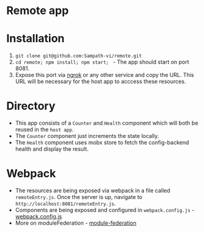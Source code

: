 # Remote app

# Installation 

1. ```git clone git@github.com:Sampath-vi/remote.git```
2. ```cd remote; npm install; npm start; ``` - The app should start on port 8081.
3. Expose this port via [ngrok](https://ngrok.com/) or any other service and copy the URL. This URL will be necessary for the host app to acccess these resources.


# Directory 

- This app consists of a `Counter` and `Health` component which will both be reused in the `host app`.
- The `Counter` component just increments the state locally. 
- The `Health` component uses mobx store to fetch the config-backend health and display the result.


# Webpack 

- The resources are being exposed via webpack in a file called `remoteEntry.js`. Once the server is up, navigate to `http://localhost:8081/remoteEntry.js`.
- Components are being exposed and configured in `webpack.config.js` - [webpack.config.js](https://github.com/Sampath-vi/remote/blob/master/webpack.config.js#L43) 
- More on moduleFederation - [module-federation](https://webpack.js.org/concepts/module-federation/)
